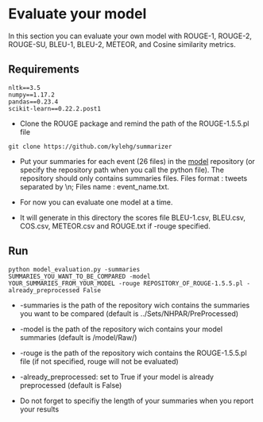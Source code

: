 # Evaluate your model

In this section you can evaluate your own model with ROUGE-1, ROUGE-2, ROUGE-SU, BLEU-1, BLEU-2, METEOR, and Cosine similarity metrics.

## Requirements

```
nltk==3.5
numpy==1.17.2
pandas==0.23.4
scikit-learn==0.22.2.post1
```

* Clone the ROUGE package and remind the path of the ROUGE-1.5.5.pl file

```
git clone https://github.com/kylehg/summarizer
```

* Put your summaries for each event (26 files) in the [model](/model/Raw) repository (or specify the repository path when you call the python file).
The repository should only contains summaries files. Files format : tweets separated by \n; Files name : event_name.txt.

* For now you can evaluate one model at a time.

* It will generate in this directory the scores file BLEU-1.csv, BLEU.csv, COS.csv, METEOR.csv and ROUGE.txt if -rouge specified.

## Run

```
python model_evaluation.py -summaries SUMMARIES_YOU_WANT_TO_BE_COMPARED -model YOUR_SUMMARIES_FROM_YOUR_MODEL -rouge REPOSITORY_OF_ROUGE-1.5.5.pl -already_preprocessed False
```

* -summaries is the path of the repository wich contains the summaries you want to be compared (default is ../Sets/NHPAR/PreProcessed)
* -model is the path of the repository wich contains your model summaries (default is /model/Raw/)
* -rouge is the path of the repository wich contains the ROUGE-1.5.5.pl file (if not specified, rouge will not be evaluated)
* -already_preprocessed: set to True if your model is already preprocessed (default is False)

* Do not forget to specifiy the length of your summaries when you report your results
